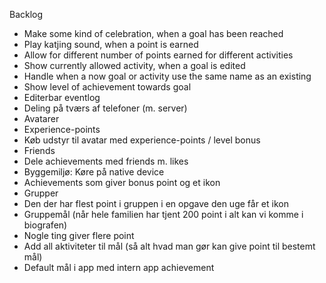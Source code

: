 Backlog

* Make some kind of celebration, when a goal has been reached
* Play katjing sound, when a point is earned
* Allow for different number of points earned for different activities
* Show currently allowed activity, when a goal is edited
* Handle when a now goal or activity use the same name as an existing
* Show level of achievement towards goal
* Editerbar eventlog
* Deling på tværs af telefoner (m. server)
* Avatarer
* Experience-points
* Køb udstyr til avatar med experience-points / level bonus
* Friends
* Dele achievements med friends m. likes
* Byggemiljø: Køre på native device
* Achievements som giver bonus point og et ikon
* Grupper
* Den der har flest point i gruppen i en opgave den uge får et ikon
* Gruppemål (når hele familien har tjent 200 point i alt kan vi komme i biografen)
* Nogle ting giver flere point
* Add all aktiviteter til mål (så alt hvad man gør kan give point til bestemt mål)
* Default mål i app med intern app achievement

